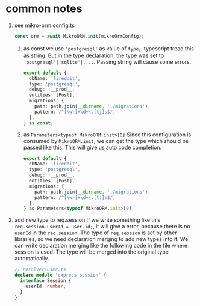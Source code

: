 # common notes

1. see mikro-orm.config.ts

    ```ts
    const orm = await MikroORM.init(mikroOrmConfig);
    ```

   1. as const
      we use `'postgresql'` as value of `type`，typescript tread this as string. But in the type declaration, the type was set to `'postgresql'|'sqlite'|....`. Passing string will cause some errors.

      ```ts
      export default {
        dbName: 'lireddit',
        type: 'postgresql',
        debug: !__prod__,
        entities: [Post],
        migrations: {
          path: path.join(__dirname, './migrations'),
          pattern: /^[\w-]+\d+\.[tj]s$/,
        },
      } as const;
      ```

   2. as `Parameters<typeof MikroORM.init>[0]`
      Since this configuration is consumed by `MikroORM.init`, we can get the type which should be passed like this. This will give us auto code completion.

      ```ts
      export default {
        dbName: 'lireddit',
        type: 'postgresql',
        debug: !__prod__,
        entities: [Post],
        migrations: {
          path: path.join(__dirname, './migrations'),
          pattern: /^[\w-]+\d+\.[tj]s$/,
        },
      } as Parameters<typeof MikroORM.init>[0];
      ```

2. add new type to req.session
    If we write something like this `req.session.userId = user.id;`, it will give a error, because there is no `userId` in the `req.session`. The type of `req.session` is set by other libraries, so we need declaration merging to add new types into it. We can write declaration merging like the following code in the file where session is used. The type will be merged into the original type automatically.

    ```ts
    // resolver/user.ts
    declare module 'express-session' {
      interface Session {
        userId: number;
      }
    }
    ```
